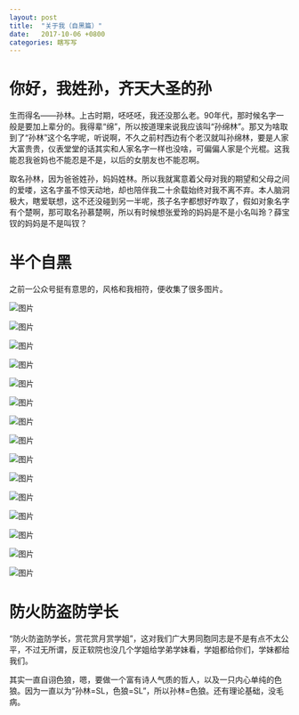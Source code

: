 ```yaml
---
layout: post
title:  "关于我（自黑篇）"
date:   2017-10-06 +0800
categories: 瞎写写
---
```




# 你好，我姓孙，齐天大圣的孙

生而得名——孙林。上古时期，呸呸呸，我还没那么老。90年代，那时候名字一般是要加上辈分的。我得辈“绵”，所以按道理来说我应该叫“孙绵林”。那又为啥取到了“孙林”这个名字呢，听说啊，不久之前村西边有个老汉就叫孙绵林，要是人家大富贵贵，仪表堂堂的话其实和人家名字一样也没啥，可偏偏人家是个光棍。这我能忍我爸妈也不能忍是不是，以后的女朋友也不能忍啊。



取名孙林，因为爸爸姓孙，妈妈姓林。所以我就寓意着父母对我的期望和父母之间的爱喽，这名字虽不惊天动地，却也陪伴我二十余载始终对我不离不弃。本人脑洞极大，瞎爱联想，这不还没碰到另一半呢，孩子名字都想好咋取了，假如对象名字有个楚啊，那可取名孙慕楚啊，所以有时候想张爱玲的妈妈是不是小名叫玲？薛宝钗的妈妈是不是叫钗？

# 半个自黑

之前一公众号挺有意思的，风格和我相符，便收集了很多图片。

![图片](https://forest-pic.oss-cn-beijing.aliyuncs.com/webimg/202110112217125.webp)

![图片](https://forest-pic.oss-cn-beijing.aliyuncs.com/webimg/202110112217177.webp)

![图片](https://forest-pic.oss-cn-beijing.aliyuncs.com/webimg/202110112217086.webp)

![图片](https://forest-pic.oss-cn-beijing.aliyuncs.com/webimg/202110112218055.webp)

![图片](https://forest-pic.oss-cn-beijing.aliyuncs.com/webimg/202110112218171.webp)

![图片](https://forest-pic.oss-cn-beijing.aliyuncs.com/webimg/202110112218301.webp)

![图片](https://forest-pic.oss-cn-beijing.aliyuncs.com/webimg/202110112219550.webp)

![图片](https://forest-pic.oss-cn-beijing.aliyuncs.com/webimg/202110112219972.webp)

![图片](https://forest-pic.oss-cn-beijing.aliyuncs.com/webimg/202110112219436.webp)

![图片](https://forest-pic.oss-cn-beijing.aliyuncs.com/webimg/202110112219684.webp)

![图片](https://forest-pic.oss-cn-beijing.aliyuncs.com/webimg/202110112219877.webp)

![图片](https://forest-pic.oss-cn-beijing.aliyuncs.com/webimg/202110112219044.webp)

![图片](https://forest-pic.oss-cn-beijing.aliyuncs.com/webimg/202110112219925.jpeg)

![图片](https://forest-pic.oss-cn-beijing.aliyuncs.com/webimg/202110112219551.webp)

![图片](https://forest-pic.oss-cn-beijing.aliyuncs.com/webimg/202110112219573.webp)

# 防火防盗防学长

“防火防盗防学长，赏花赏月赏学姐”，这对我们广大男同胞同志是不是有点不太公平，不过无所谓，反正软院也没几个学姐给学弟学妹看，学姐都给你们，学妹都给我们。



其实一直自诩色狼，嗯，要做一个富有诗人气质的哲人，以及一只内心单纯的色狼。因为一直以为“孙林=SL，色狼=SL”，所以孙林=色狼。还有理论基础，没毛病。


